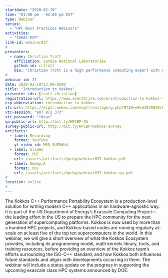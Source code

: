 ```yaml
---
startdate: "2020-02-19"
time: "01:00 pm - 02:00 pm EST"
type: Webinar
series:
  - "HPC Best Practices Webinars"
activities:
  - "IDEAS-ECP"
link-id: webinar037
#
presenters:
  - name: Christian Trott
    affiliation: Sandia National Laboratories
    github-id: crtrott
    bio: "Christian Trott is a high performance computing expert with extensive experience designing and implementing software for modern HPC systems. He is a principal member of staff at Sandia National Laboratories, where he leads the Kokkos core team developing the performance portability programming model for C++ and heads Sandia’s delegation to the ISO C++ standards committee. He also serves as adviser to numerous application teams, helping them redesign their codes using Kokkos and achieve performance portability for the next generation of supercomputers. Christian is a regular contributor to numerous scientific software projects including LAMMPS and Trilinos. He earned a doctorate from the University of Technology Ilmenau in theoretical physics with a focus on computational material research."
#
webinar-id: 37
date: 2020-02-19T13:00-0500
title: "Introduction to Kokkos"
presenter-ids: [trott-christian]
registration-url: https://www.eventbrite.com/e/introduction-to-kokkos-tickets-89926768385
ecp-abbreviation: introduction-to-kokkos
vtc-url: https://ecptr.webex.com/ecptr/onstage/g.php?MTID=e9ed3970829c0b091f578b03712baf396
vtc-session: "907 872 373"
vtc-password: "ideas"
qa-public-url: http://bit.ly/HPCBP-QA
survey-public-url: http://bit.ly/HPCBP-Kokkos-survey
artifacts:
  - label: Recording
    format: YouTube
    yt-video-id: MSQ-9UE5Wh4
  - label: Slides
    format: PDF
    url: /assets/artifacts/hpcbp/webinar037-kokkos.pdf
  - label: Q&amp;A
    format: PDF
    url: /assets/artifacts/hpcbp/webinar037-kokkos-qa.pdf
#
location: online
#
---
```

The Kokkos C++ Performance Portability Ecosystem is a production-level solution for writing modern C++ applications in an hardware-agnostic way. It is part of the US Department of Energy’s Exascale Computing Project—the leading effort in the US to prepare the HPC community for the next generation of supercomputing platforms. Kokkos is now used by more than a hundred HPC projects, and Kokkos-based codes are running regularly at-scale on at least five of the top ten supercomputers in the world. In this webinar, we will give a short overview of what the Kokkos Ecosystem provides, including its programming model, math kernels library, tools, and training resources, before providing an overview of the Kokkos team’s efforts surrounding the ISO-C++ standard, and how Kokkos both influences future standards and aligns with developments occurring in them. The webinar will include a status update on the progress in supporting the upcoming exascale class HPC systems announced by DOE.
